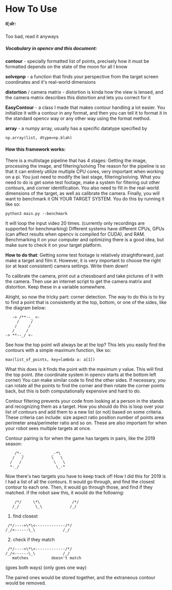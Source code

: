 # How To Use

##### tl;dr:
Too bad, read it anyways

##### Vocabulary in opencv and this document:
**contour** - specially formatted list of points, precisely how it must be formatted depends on
the state of the moon for all I know

**solvepnp** - a function that finds your perspective from the target screen coordinates and it's
real-world dimensions

**distortion** / camera matrix - distortion is kinda how the view is lensed, and the camera matrix
describes this distortion and lets you correct for it

**EasyContour** - a class I made that makes contour handling a lot easier.  You initialize it with
a contour in any format, and then you can tell it to format it in the standard opencv way or
any other way using the format method.

**array** - a numpy array, usually has a specific datatype specified by
```
np.array(list, dtype=np.blah)
```
#### How this framework works:
There is a multistage pipeline that has 4 stages: Getting the image, processing the image,
and filtering/solving
The reason for the pipeline is so that it can entirely utilize multiple CPU cores, very
important when working on a pi.
You just need to modify the last stage, filtering/solving.
What you need to do is get some test footage, make a system for filtering out other contours,
and corner identification.  You also need to fill in the real-world dimensions of the target,
as well as calibrate the camera.  Finally, you will want to benchmark it ON YOUR TARGET SYSTEM.
You do this by running it like so:
```
python3 main.py --benchmark
```
It will loop the input video 20 times. (currently only recordings are supported for benchmarking)
Different systems have different CPUs, GPUs (can affect results when opencv is compiled
for CUDA), and RAM.  Benchmarking it on your computer and optimizing there is a good idea,
but make sure to check it on your target platform.

**How to do that**:
Getting some test footage is relatively straightforward, just make a target and film it.
However, it is very important to choose the right (or at least consistent) camera settings.
Write them down!

To calibrate the camera, print out a chessboard and take pictures of it with the camera.
Then use an internet script to get the camera matrix and distortion.  Keep these in a variable
somewhere.

Alright, so now the tricky part: corner detection.  The way to do this is to try to find a
point that is consistently at the top, bottom, or one of the sides, like the diagram below:

<!-- language: lang-none -->
       -> /**--_ <-
         /     /
        /     /
       /     /
    -> **--_/ <-

See how the top point will always be at the top?  This lets you easily find the contours with
a simple maximum function, like so:
```
max(list_of_points, key=lambda a: a[1])
```
What this does is it finds the point with the maximum y value.  This will find the top point.
(the coordinate system in opencv starts at the bottom left corner)  You can make similar code
to find the other sides.  If necessary, you can rotate all the points to find the corner and
then rotate the corner points back, but this is both computationally expensive and hard to do.

Contour filtering prevents your code from looking at a person in the stands and recognizing
them as a target.  How you should do this is loop over your list of contours and add them
to a new list (or not) based on some criteria.  These criteria can include:
size
aspect ratio
position
number of points
area
perimeter
area/perimeter ratio
and so on.  These are also important for when your robot sees multiple targets at once.

Contour pairing is for when the game has targets in pairs, like the 2019 season:

<!-- language: lang-none -->
        /*-_            _-*\
       /   /            \   \
      /   /              \   \
      *-_/                \_-*
Now there's two targets you have to keep track of!  How I did this for 2019 is I had a list
of all the contours.  It would go through, and find the closest contour to each one.  Then,
it would go through those, and find if they matched.
if the robot saw this, it would do the following:
<!-- language: lang-none -->
        /*/     \*\              /*/
       /_/       \_\            /_/

1. find closest

<!-- language: lang-none -->
     /*/---->\*\<-------------/*/
    /_/<------\_\            /_/

2. check if they match
<!-- language: lang-none -->
     /*/---->\*\<-------------/*/
    /_/<------\_\            /_/
       matches          doesn't match
   (goes both ways)   (only goes one way)

The paired ones would be stored together, and the extraneous contour would be removed.